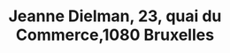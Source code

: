 ---
layout: post
title: Jeanne Dielman, 23, quai du Commerce,1080 Bruxelles
director: Chantal Akerman
year: 1975
cover: /assets/images/jeanne-dielman.jpeg
---